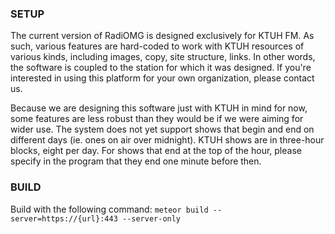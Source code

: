 ### SETUP ###

The current version of RadiOMG is designed exclusively for KTUH FM. As such, various features are hard-coded to work with KTUH resources of various kinds, including images, copy, site structure, links. In other words, the software is coupled to the station for which it was designed. If you're interested in using this platform for your own organization, please contact us. 

Because we are designing this software just with KTUH in mind for now, some features are less robust than they would be if we were aiming for wider use. The system does not yet support shows that begin and end on different days (ie. ones on air over midnight). KTUH shows are in three-hour blocks, eight per day. For shows that end at the top of the hour, please specify in the program that they end one minute before then.

### BUILD ###

Build with the following command:
`meteor build --server=https://{url}:443 --server-only`
